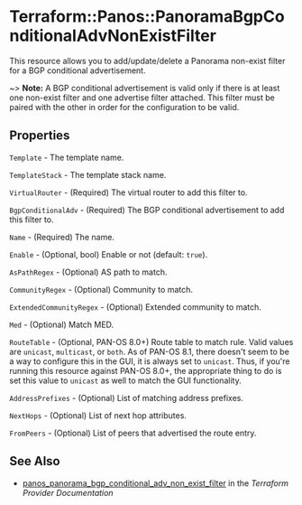 # Terraform::Panos::PanoramaBgpConditionalAdvNonExistFilter

This resource allows you to add/update/delete a Panorama non-exist filter for a
BGP conditional advertisement.

~> **Note:** A BGP conditional advertisement is valid only if there is at least
one non-exist filter and one advertise filter attached.  This filter must be paired
with the other in order for the configuration to be valid.

## Properties

`Template` - The template name.

`TemplateStack` - The template stack name.

`VirtualRouter` - (Required) The virtual router to add this filter to.

`BgpConditionalAdv` - (Required) The BGP conditional advertisement to add
this filter to.

`Name` - (Required) The name.

`Enable` - (Optional, bool) Enable or not (default: `true`).

`AsPathRegex` - (Optional) AS path to match.

`CommunityRegex` - (Optional) Community to match.

`ExtendedCommunityRegex` - (Optional) Extended community to match.

`Med` - (Optional) Match MED.

`RouteTable` - (Optional, PAN-OS 8.0+) Route table to match rule.  Valid
values are `unicast`, `multicast`, or `both`.  As of PAN-OS 8.1, there doesn't
seem to be a way to configure this in the GUI, it is always set to `unicast`.
Thus, if you're running this resource against PAN-OS 8.0+, the appropriate
thing to do is set this value to `unicast` as well to match the GUI functionality.

`AddressPrefixes` - (Optional) List of matching address prefixes.

`NextHops` - (Optional) List of next hop attributes.

`FromPeers` - (Optional) List of peers that advertised the route entry.


## See Also

* [panos_panorama_bgp_conditional_adv_non_exist_filter](https://www.terraform.io/docs/providers/panos/r/panorama_bgp_conditional_adv_non_exist_filter.html) in the _Terraform Provider Documentation_